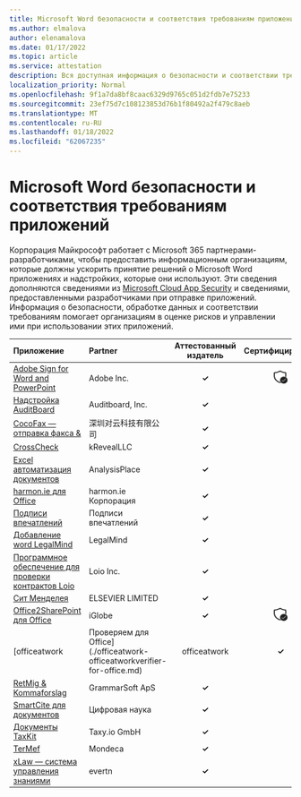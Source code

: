 ```yaml
---
title: Microsoft Word безопасности и соответствия требованиям приложений — все приложения
ms.author: elmalova
author: elenamalova
ms.date: 01/17/2022
ms.topic: article
ms.service: attestation
description: Вся доступная информация о безопасности и соответствии требованиям для всех Microsoft Word Apps.
localization_priority: Normal
ms.openlocfilehash: 9f1a7da8bf8caac6329d9765c051d2fdb7e75233
ms.sourcegitcommit: 23ef75d7c108123853d76b1f80492a2f479c8aeb
ms.translationtype: MT
ms.contentlocale: ru-RU
ms.lasthandoff: 01/18/2022
ms.locfileid: "62067235"
---
```

# <a name="microsoft-word-apps-security-and-compliance"></a>Microsoft Word безопасности и соответствия требованиям приложений

Корпорация Майкрософт работает с Microsoft 365 партнерами-разработчиками, чтобы предоставить информационным организациям, которые должны ускорить принятие решений о Microsoft Word приложениях и надстройких, которые они используют. Эти сведения дополняются сведениями из [Microsoft Cloud App Security](https://www.microsoft.com/en-us/enterprise-mobility-security/cloud-app-security) и сведениями, предоставленными разработчиками при отправке приложений. Информация о безопасности, обработке данных и соответствии требованиям помогает организациям в оценке рисков и управлении ими при использовании этих приложений.

| **Приложение** | **Partner** | **Аттестованный издатель** | **Сертифицировано** |
|:--------|:------------|:----------------------:|:-------------:|
| [Adobe Sign for Word and PowerPoint](./adobe-inc-sign-for-word-and-powerpoint.md) | Adobe Inc. | **✓** | <img alt="Certified application badge" src="../media/certified-badge.png" height="25" width="25" /> |
| [Надстройка AuditBoard](./auditboard-inc-add-in.md) | Auditboard, Inc. | **✓** |  |
| [CocoFax — отправка факса &amp;](./cocofax-sending-fax-made-easy-and-secure.md) | &#28145;&#22323;&#23545;&#20113;&#31185;&#25216;&#26377;&#38480;&#20844;&#21496; | **✓** |  |
| [CrossCheck](./krevealllc-crosscheck.md) | kRevealLLC | **✓** |  |
| [Excel автоматизация документов](./analysisplace-excel-to-word-document-automation.md) | AnalysisPlace | **✓** |  |
| [harmon.ie для Office](./harmonie-corporation-for-office.md) | harmon.ie Корпорация | **✓** |  |
| [Подписи впечатлений](./impression-signatures.md) | Подписи впечатлений | **✓** |  |
| [Добавление word LegalMind](./legalmind-word-addin.md) | LegalMind | **✓** |  |
| [Программное обеспечение для проверки контрактов Loio](./loio-inc-contract-review-software.md) | Loio Inc. | **✓** |  |
| [Сит Менделея](./elsevier-limited-mendeley-cite.md) | ELSEVIER LIMITED | **✓** |  |
| [Office2SharePoint для Office](./iglobe-office2sharepoint-for-office.md) | iGlobe | **✓** | <img alt="Certified application badge" src="../media/certified-badge.png" height="25" width="25" /> |
| [officeatwork | Проверяем для Office](./officeatwork-officeatworkverifier-for-office.md) | officeatwork | **✓** |  |
| [RetMig &amp; Kommaforslag](./grammarsoft-aps-retmig-and-kommaforslag.md) | GrammarSoft ApS | **✓** |  |
| [SmartCite для документов](./digital-science-smartcite-for-papers.md) | Цифровая наука | **✓** |  |
| [Документы TaxKit](./taxyio-gmbh-taxkit-docs.md) | Taxy.io GmbH | **✓** |  |
| [TerMef](./mondeca-termef.md) | Mondeca | **✓** |  |
| [xLaw — система управления знаниями](./evertn-xlaw-knowledge-management-system.md) | evertn | **✓** |  |

